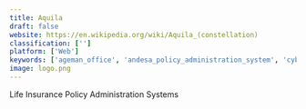 ```yaml
---
title: Aquila
draft: false 
website: https://en.wikipedia.org/wiki/Aquila_(constellation)
classification: ['']
platform: ['Web']
keywords: ['ageman_office', 'andesa_policy_administration_system', 'cyberlife', 'ingenium', 'instanda', 'lifelink', 'leanapps_life', 'lexisnexis_life_insurance_solutions', 'life_office', 'lifepro', 'simplyinsured', 'sohamlife', 'the_administrator', 'vpas_life', 'vlocity_health_insurance', 'i2s']
image: logo.png
---
```

Life Insurance Policy Administration Systems